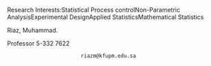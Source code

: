 Research Interests:Statistical Process controlNon-Parametric AnalysisExperimental DesignApplied StatisticsMathematical Statistics

Riaz, Muhammad.
                
Professor
 5-332
 7622



                            riazm@kfupm.edu.sa

